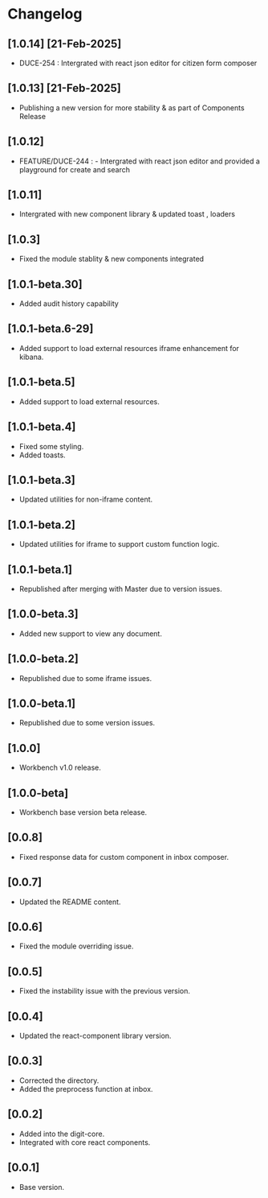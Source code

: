 # Changelog

## [1.0.14]  [21-Feb-2025]
- DUCE-254 : Intergrated with react json editor for citizen form composer

## [1.0.13]  [21-Feb-2025]
- Publishing a new version for more stability & as part of Components Release

## [1.0.12]
- FEATURE/DUCE-244 : - Intergrated with react json editor and provided a playground for create and search

## [1.0.11]
- Intergrated with new component library & updated toast , loaders

## [1.0.3]
- Fixed the module stablity & new components integrated

## [1.0.1-beta.30]
- Added audit history capability

## [1.0.1-beta.6-29]
- Added support to load external resources iframe enhancement for kibana.

## [1.0.1-beta.5]
- Added support to load external resources.

## [1.0.1-beta.4]
- Fixed some styling.
- Added toasts.

## [1.0.1-beta.3]
- Updated utilities for non-iframe content.

## [1.0.1-beta.2]
- Updated utilities for iframe to support custom function logic.

## [1.0.1-beta.1]
- Republished after merging with Master due to version issues.

## [1.0.0-beta.3]
- Added new support to view any document.

## [1.0.0-beta.2]
- Republished due to some iframe issues.

## [1.0.0-beta.1]
- Republished due to some version issues.

## [1.0.0]
- Workbench v1.0 release.

## [1.0.0-beta]
- Workbench base version beta release.

## [0.0.8]
- Fixed response data for custom component in inbox composer.

## [0.0.7]
- Updated the README content.

## [0.0.6]
- Fixed the module overriding issue.

## [0.0.5]
- Fixed the instability issue with the previous version.

## [0.0.4]
- Updated the react-component library version.

## [0.0.3]
- Corrected the directory.
- Added the preprocess function at inbox.

## [0.0.2]
- Added into the digit-core.
- Integrated with core react components.

## [0.0.1]
- Base version.

